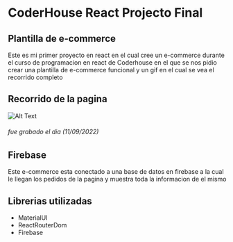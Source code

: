 # CoderHouse React Projecto Final
## Plantilla de e-commerce
Este es mi primer proyecto en react en el cual cree un e-commerce durante el curso de programacion en react de Coderhouse en el que se nos pidio crear una plantilla de e-commerce funcional y un gif en el cual se vea el recorrido completo

## Recorrido de la pagina

![Alt Text](https://media.giphy.com/media/uO9z0nwjmX0NjXwvgJ/giphy.gif)
###### fue grabado el dia (11/09/2022)

## Firebase
Este e-commerce esta conectado a una base de datos en firebase a la cual le llegan los pedidos de la pagina y muestra toda la informacion de el mismo

## Librerias utilizadas

- MaterialUI
- ReactRouterDom
- Firebase